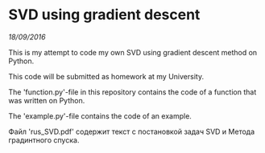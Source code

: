 # SVD using gradient descent

*18/09/2016*

This is my attempt to code my own SVD using gradient descent method on Python. 

This code will be submitted as homework at my University.

The 'function.py'-file in this repository contains the code of a function that was written on Python.

The 'example.py'-file contains the code of an example.

Файл 'rus_SVD.pdf' содержит текст с постановкой задач SVD и Метода градинтного спуска.
